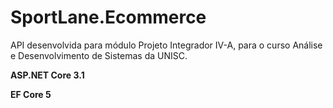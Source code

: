 # SportLane.Ecommerce
API desenvolvida para módulo Projeto Integrador IV-A, para o curso Análise e Desenvolvimento de Sistemas da UNISC.

**ASP.NET Core 3.1**

**EF Core 5**
